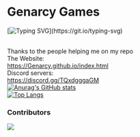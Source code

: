 # Genarcy Games

[![Typing SVG](https://readme-typing-svg.herokuapp.com?color=10BEF7&lines=Hey+its+0rca+and+smileman52;We+are+the+creators+of+this+site!;Join+our+discord!)](https://git.io/typing-svg)

<br>Thanks to the people helping me on my repo
<br>The Website:
<br><link>https://Genarcy.github.io/index.html</link>
<br>Discord servers:
<br><link>https://discord.gg/TQxdgggaGM</link>
<br>[![Anurag's GitHub stats](https://github-readme-stats.vercel.app/api?username=Genarcy)](https://github.com/anuraghazra/github-readme-stats)
<br>[![Top Langs](https://github-readme-stats.vercel.app/api/top-langs/?username=Genarcy)](https://github.com/anuraghazra/github-readme-stats)

### Contributors 
<img src="https://contrib.rocks/image?repo=Genarcy/Genarcy.github.io" />
